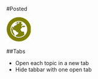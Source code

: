 #Posted

![posted settings logo](../img/settings/posted.png "Posted Settings")  

##Tabs
 - Open each topic in a new tab
 - Hide tabbar with one open tab


